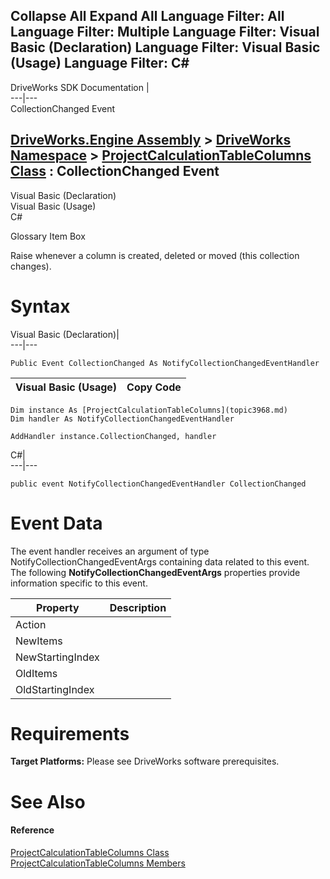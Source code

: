 Collapse All Expand All Language Filter: All  Language Filter: Multiple  Language Filter: Visual Basic (Declaration) Language Filter: Visual Basic (Usage) Language Filter: C#  
---  
DriveWorks SDK Documentation  |   
---|---  
CollectionChanged Event   
  
[DriveWorks.Engine Assembly](topic2156.md) > [DriveWorks Namespace](topic2159.md) > [ProjectCalculationTableColumns Class](topic3968.md) : CollectionChanged Event  
---  
  
Visual Basic (Declaration)    
Visual Basic (Usage)    
C# 

Glossary Item Box

Raise whenever a column is created, deleted or moved (this collection changes). 

# Syntax

Visual Basic (Declaration)|   
---|---  
      
    
    Public Event CollectionChanged As NotifyCollectionChangedEventHandler  
  
Visual Basic (Usage)| Copy Code  
---|---  
      
    
    Dim instance As [ProjectCalculationTableColumns](topic3968.md)
    Dim handler As NotifyCollectionChangedEventHandler
     
    AddHandler instance.CollectionChanged, handler  
  
C#|   
---|---  
      
    
    public event NotifyCollectionChangedEventHandler CollectionChanged  
  
# Event Data

The event handler receives an argument of type NotifyCollectionChangedEventArgs containing data related to this event. The following **NotifyCollectionChangedEventArgs** properties provide information specific to this event.

Property| Description  
---|---  
Action|   
NewItems|   
NewStartingIndex|   
OldItems|   
OldStartingIndex|   
  
# Requirements

**Target Platforms:** Please see DriveWorks software prerequisites.

# See Also

#### Reference

[ProjectCalculationTableColumns Class](topic3968.md)   
[ProjectCalculationTableColumns Members](topic3969.md)


